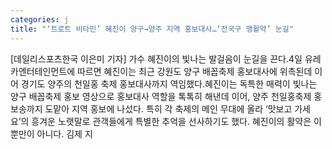 ```yaml
---
categories: j
title: "‘트로트 비타민’ 혜진이 양구→양주 지역 홍보대사…‘전국구 맹활약’ 눈길"
---
```

[데일리스포츠한국 이은미 기자] 가수 혜진이의 빛나는 발걸음이 눈길을 끈다.4일 유레카엔터테인먼트에 따르면 혜진이는 최근 강원도 양구 배꼽축제 홍보대사에 위촉된데 이어 경기도 양주의 천일홍 축제 홍보대사까지 역임했다.혜진이는 독특한 매력이 빛나는 양구 배꼽축제 홍보 영상으로 홍보대사 역할을 톡톡히 해낸데 이어, 양주 천일홍축제 홍보송까지 도맡아 지역 홍보에 나섰다. 특히 각 축제의 메인 무대에 올라 ‘맛보고 가세요’의 흥겨운 노랫말로 관객들에게 특별한 추억을 선사하기도 했다.									혜진이의 활약은 이뿐만이 아니다. 김제 지